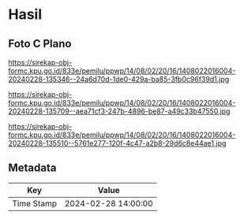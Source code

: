 # Hasil

## Foto C Plano

https://sirekap-obj-formc.kpu.go.id/833e/pemilu/ppwp/14/08/02/20/16/1408022016004-20240228-135346--24a6d70d-1de0-429a-ba85-3fb0c96f39d1.jpg

https://sirekap-obj-formc.kpu.go.id/833e/pemilu/ppwp/14/08/02/20/16/1408022016004-20240228-135709--aea71cf3-247b-4896-be87-a49c33b47550.jpg

https://sirekap-obj-formc.kpu.go.id/833e/pemilu/ppwp/14/08/02/20/16/1408022016004-20240228-135510--5761e277-120f-4c47-a2b8-29d6c8e44ae1.jpg


## Metadata

| Key        | Value               |
| ---------- | ------------------- |
| Time Stamp | 2024-02-28 14:00:00 |



